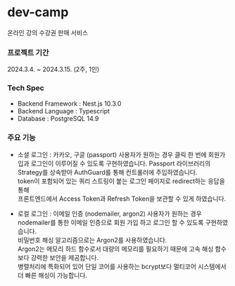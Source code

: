 # dev-camp

온라인 강의 수강권 판매 서비스

### 프로젝트 기간

2024.3.4. ~ 2024.3.15. (2주, 1인)

### Tech Spec

- Backend Framework : Nest.js 10.3.0
- Backend Language : Typescript
- Database : PostgreSQL 14.9

### 주요 기능

- 소셜 로그인 : 카카오, 구글 (passport)
사용자가 원하는 경우 클릭 한 번에 회원가입과 로그인이 이루어질 수 있도록 구현하였습니다. 
Passport 라이브러리의 Strategy를 상속받아 AuthGuard를 통해 컨트롤러에 주입하였습니다.   
token이 포함되어 있는 쿼리 스트링이 붙는 로그인 페이지로 redirect하는 응답을 통해  
프론트엔드에서 Access Token과 Refresh Token을 보관할 수 있게 하였습니다.  

- 로컬 로그인 : 이메일 인증 (nodemailer, argon2)
사용자가 원하는 경우 nodemailer를 통한 이메일 인증으로 회원 가입 하고 로그인 할 수 있도록 구현하였습니다.  
비밀번호 해싱 알고리즘으로는 Argon2를 사용하였습니다.  
Argon2는 메모리 하드 함수로서 대량의 메모리를 필요하기 때문에 고속 해싱 함수보다 강력한 보안을 제공합니다.  
병렬처리에 특화되어 있어 단일 코어를 사용하는 bcrypt보다 멀티코어 시스템에서 더 빠른 해싱이 가능합니다.   

